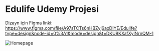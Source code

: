# Edulife Udemy Projesi

Dizayn için Figma linki: https://www.figma.com/file/A97sTCTs6nHBZyj6axDIYE/Edulife?type=design&node-id=0%3A1&mode=design&t=DKU8KXafXylNrnQM-1


![Homepage](https://github.com/webeestech/edulife-project/assets/117581315/61c37207-5ffb-4a1a-b151-351ba22941da)

